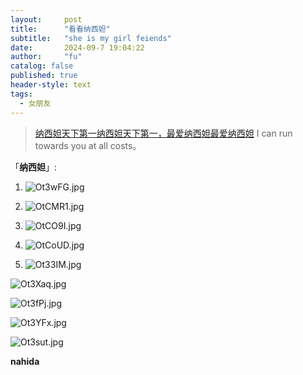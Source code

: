 ```yaml
---
layout:     post
title:      "看看纳西妲"
subtitle:   "she is my girl feiends"
date:       2024-09-7 19:04:22
author:     "fu"
catalog: false
published: true
header-style: text
tags:
  - 女朋友
---
```


> [纳西妲天下第一纳西妲天下第一，最爱纳西妲最爱纳西妲](https://ooo.0x0.ooo/2024/09/07/Ot33IM.jpg)
> I can run towards you at all costs。


「**纳西妲**」:

1. ![Ot3wFG.jpg](https://ooo.0x0.ooo/2024/09/07/Ot3wFG.jpg)

2. ![OtCMR1.jpg](https://ooo.0x0.ooo/2024/09/07/OtCMR1.jpg)

3. ![OtCO9I.jpg](https://ooo.0x0.ooo/2024/09/07/OtCO9I.jpg)

4. ![OtCoUD.jpg](https://ooo.0x0.ooo/2024/09/07/OtCoUD.jpg)

5. ![Ot33IM.jpg](https://ooo.0x0.ooo/2024/09/07/Ot33IM.jpg)

![Ot3Xaq.jpg](https://ooo.0x0.ooo/2024/09/07/Ot3Xaq.jpg)

![Ot3fPj.jpg](https://ooo.0x0.ooo/2024/09/07/Ot3fPj.jpg)

![Ot3YFx.jpg](https://ooo.0x0.ooo/2024/09/07/Ot3YFx.jpg)

![Ot3sut.jpg](https://ooo.0x0.ooo/2024/09/07/Ot3sut.jpg)










**nahida**

